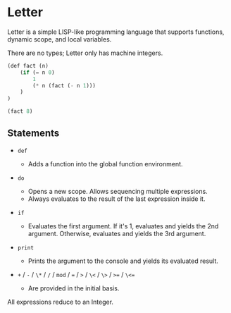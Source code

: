 # Letter

Letter is a simple LISP-like programming language that supports functions,
dynamic scope, and local variables.

There are no types; Letter only has machine integers.

```scheme
(def fact (n)
    (if (= n 0)
        1
        (* n (fact (- n 1)))
    )
)

(fact 8)
```

## Statements

* `def`
    * Adds a function into the global function environment.

* `do`
    * Opens a new scope. Allows sequencing multiple expressions.
    * Always evaluates to the result of the last expression inside it.

* `if`
    * Evaluates the first argument. If it's 1, evaluates and yields the
      2nd argument. Otherwise, evaluates and yields the 3rd argument.

* `print`
    * Prints the argument to the console and yields its evaluated result.

* `+` / `-` / `\*` / `/` / `mod` / `=` / `>` / `\<` / `\>` / `>=` / `\<=`
    * Are provided in the initial basis.

All expressions reduce to an Integer.
